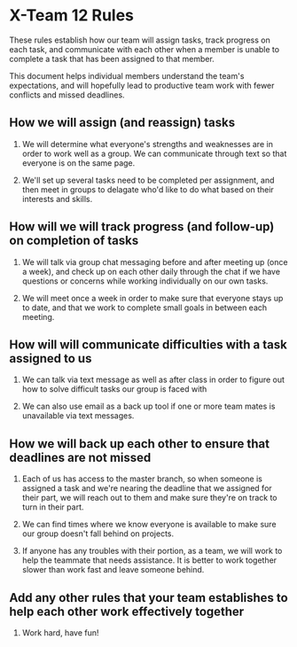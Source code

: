 # X-Team 12 Rules

These rules establish how our team will assign tasks,
track progress on each task, and communicate with each other 
when a member is unable to complete a task that has been assigned to that member.

This document helps individual members understand the team's expectations,
and will hopefully lead to productive team work with fewer conflicts
and missed deadlines.

## How we will assign (and reassign) tasks

1. We will determine what everyone's strengths and weaknesses are in order to work well as a group. We can communicate through text so that everyone is on the same page. 

2. We'll set up several tasks need to be completed per assignment, and then meet in groups to delagate who'd like to do what based on their interests and skills.


## How will we will track progress (and follow-up) on completion of tasks

1. We will talk via group chat messaging before and after meeting up (once a week), and check up on each other daily through the chat if we have questions or concerns while working individually on our own tasks. 

2. We will meet once a week in order to make sure that everyone stays up to date, and that we work to complete small goals in between each meeting.


## How will will communicate difficulties with a task assigned to us

1. We can talk via text message as well as after class in order to figure out how to solve difficult tasks our group is faced with

2. We can also use email as a back up tool if one or more team mates is unavailable via text messages.


## How we will back up each other to ensure that deadlines are not missed

1. Each of us has access to the master branch, so when someone is assigned a task and we're nearing the deadline that we assigned for their part, we will reach out to them and make sure they're on track to turn in their part.

2. We can find times where we know everyone is available to make sure our group doesn't fall behind on projects.

3. If anyone has any troubles with their portion, as a team, we will work to help the teammate that needs assistance. It is better to work together slower than work fast and leave someone behind.

## Add any other rules that your team establishes to help each other work effectively together

1. Work hard, have fun!

